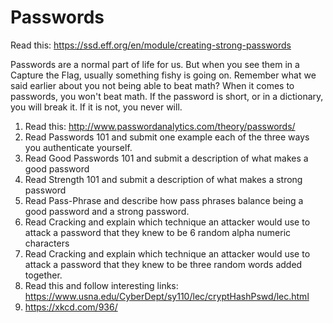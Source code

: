 # Passwords
Read this: <https://ssd.eff.org/en/module/creating-strong-passwords>

Passwords are a normal part of life for us. But when you see them in a Capture the Flag, usually something fishy is going on. Remember what we said earlier about you not being able to beat math? When it comes to passwords, you won't beat math. If the password is short, or in a dictionary, you will break it. If it is not, you never will. 

1. Read this: <http://www.passwordanalytics.com/theory/passwords/>
2. Read Passwords 101 and submit one example each of the three ways you authenticate yourself.
3. Read Good Passwords 101 and submit a description of what makes a good password
4. Read Strength 101 and submit a description of what makes a strong password
5. Read Pass-Phrase and describe how pass phrases balance being a good password and a strong password.
6. Read Cracking and explain which technique an attacker would use to attack a password that they knew to be 6 random alpha numeric characters
7. Read Cracking and explain which technique an attacker would use to attack a password that they knew to be three random words added together.
8. Read this and follow interesting links: <https://www.usna.edu/CyberDept/sy110/lec/cryptHashPswd/lec.html>
9. <https://xkcd.com/936/>
